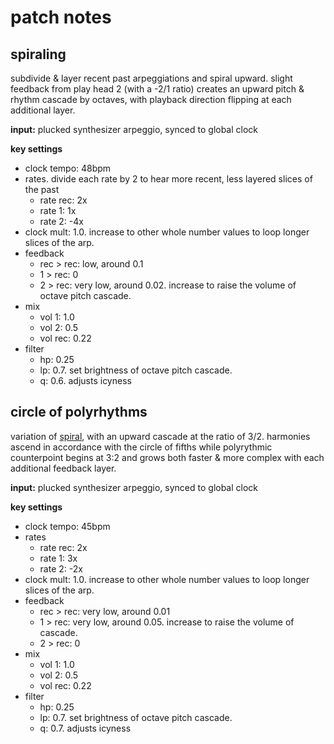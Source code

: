 # patch notes

## spiraling

subdivide & layer recent past arpeggiations and spiral upward. slight feedback from play head 2 (with a -2/1 ratio) creates an upward pitch & rhythm cascade by octaves, with playback direction flipping at each additional layer.

**input:** plucked synthesizer arpeggio, synced to global clock

**key settings**
- clock tempo: 48bpm
- rates. divide each rate by 2 to hear more recent, less layered slices of the past
  - rate rec: 2x
  - rate 1: 1x
  - rate 2: -4x
- clock mult: 1.0. increase to other whole number values to loop longer slices of the arp.
- feedback
  - rec > rec: low, around 0.1
  - 1 > rec: 0
  - 2 > rec: very low, around 0.02. increase to raise the volume of octave pitch cascade.
- mix
  - vol 1: 1.0
  - vol 2: 0.5
  - vol rec: 0.22
- filter
  - hp: 0.25
  - lp: 0.7. set brightness of octave pitch cascade.
  - q: 0.6. adjusts icyness

## circle of polyrhythms

variation of [spiral](#spiral), with an upward cascade at the ratio of 3/2. harmonies ascend in accordance with the circle of fifths while polyrythmic counterpoint begins at 3:2 and grows both faster & more complex with each additional feedback layer.

**input:** plucked synthesizer arpeggio, synced to global clock

**key settings**
- clock tempo: 45bpm
- rates
  - rate rec: 2x
  - rate 1: 3x
  - rate 2: -2x
- clock mult: 1.0. increase to other whole number values to loop longer slices of the arp.
- feedback
  - rec > rec: very low, around 0.01
  - 1 > rec: very low, around 0.05. increase to raise the volume of cascade.
  - 2 > rec: 0
- mix
  - vol 1: 1.0
  - vol 2: 0.5
  - vol rec: 0.22
- filter
  - hp: 0.25
  - lp: 0.7. set brightness of octave pitch cascade.
  - q: 0.7. adjusts icyness


